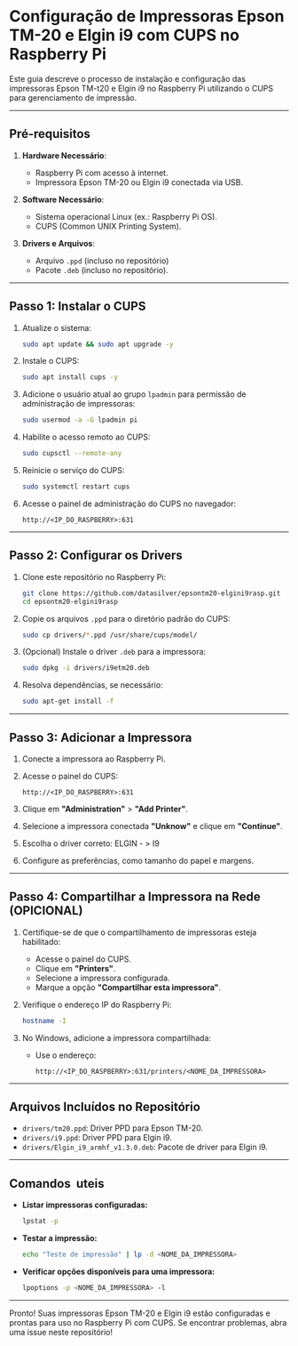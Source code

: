 # Configuração de Impressoras Epson TM-20 e Elgin i9 com CUPS no Raspberry Pi

Este guia descreve o processo de instalação e configuração das impressoras Epson TM-t20 e Elgin i9 no Raspberry Pi utilizando o CUPS para gerenciamento de impressão.

---

## Pré-requisitos

1. **Hardware Necessário**:
   - Raspberry Pi com acesso à internet.
   - Impressora Epson TM-20 ou Elgin i9 conectada via USB.

2. **Software Necessário**:
   - Sistema operacional Linux (ex.: Raspberry Pi OS).
   - CUPS (Common UNIX Printing System).

3. **Drivers e Arquivos**:
   - Arquivo `.ppd`  (incluso no repositório)
   - Pacote `.deb`  (incluso no repositório).

---

## Passo 1: Instalar o CUPS

1. Atualize o sistema:
   ```bash
   sudo apt update && sudo apt upgrade -y
   ```

2. Instale o CUPS:
   ```bash
   sudo apt install cups -y
   ```

3. Adicione o usuário atual ao grupo `lpadmin` para permissão de administração de impressoras:
   ```bash
   sudo usermod -a -G lpadmin pi
   ```

4. Habilite o acesso remoto ao CUPS:
   ```bash
   sudo cupsctl --remote-any
   ```

5. Reinicie o serviço do CUPS:
   ```bash
   sudo systemctl restart cups
   ```

6. Acesse o painel de administração do CUPS no navegador:
   ```
   http://<IP_DO_RASPBERRY>:631
   ```

---

## Passo 2: Configurar os Drivers

1. Clone este repositório no Raspberry Pi:
   ```bash
   git clone https://github.com/datasilver/epsontm20-elgini9rasp.git
   cd epsontm20-elgini9rasp
   ```

2. Copie os arquivos `.ppd` para o diretório padrão do CUPS:
   ```bash
   sudo cp drivers/*.ppd /usr/share/cups/model/
   ```

3. (Opcional) Instale o driver `.deb` para a impressora:
   ```bash
   sudo dpkg -i drivers/i9etm20.deb
   ```

4. Resolva dependências, se necessário:
   ```bash
   sudo apt-get install -f
   ```

---

## Passo 3: Adicionar a Impressora

1. Conecte a impressora ao Raspberry Pi.

2. Acesse o painel do CUPS:
   ```
   http://<IP_DO_RASPBERRY>:631
   ```

3. Clique em **"Administration"** > **"Add Printer"**.

4. Selecione a impressora conectada **"Unknow"** e clique em **"Continue"**.

5. Escolha o driver correto:
   ELGIN - > I9 

6. Configure as preferências, como tamanho do papel e margens.

---

## Passo 4: Compartilhar a Impressora na Rede (OPICIONAL)

1. Certifique-se de que o compartilhamento de impressoras esteja habilitado:
   - Acesse o painel do CUPS.
   - Clique em **"Printers"**.
   - Selecione a impressora configurada.
   - Marque a opção **"Compartilhar esta impressora"**.

2. Verifique o endereço IP do Raspberry Pi:
   ```bash
   hostname -I
   ```

3. No Windows, adicione a impressora compartilhada:
   - Use o endereço:
     ```
     http://<IP_DO_RASPBERRY>:631/printers/<NOME_DA_IMPRESSORA>
     ```

---

## Arquivos Incluídos no Repositório

- `drivers/tm20.ppd`: Driver PPD para Epson TM-20.
- `drivers/i9.ppd`: Driver PPD para Elgin i9.
- `drivers/Elgin_i9_armhf_v1.3.0.deb`: Pacote de driver para Elgin i9.

---

## Comandos  uteis

- **Listar impressoras configuradas:**
  ```bash
  lpstat -p
  ```

- **Testar a impressão:**
  ```bash
  echo "Teste de impressão" | lp -d <NOME_DA_IMPRESSORA>
  ```

- **Verificar opções disponíveis para uma impressora:**
  ```bash
  lpoptions -p <NOME_DA_IMPRESSORA> -l
  ```

---

Pronto! Suas impressoras Epson TM-20 e Elgin i9 estão configuradas e prontas para uso no Raspberry Pi com CUPS. Se encontrar problemas, abra uma issue neste repositório!

